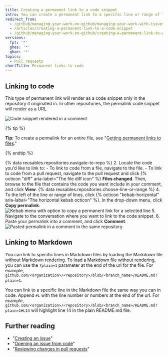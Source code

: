 ```yaml
---
title: Creating a permanent link to a code snippet
intro: You can create a permanent link to a specific line or range of lines of code in a specific version of a file or pull request.
redirect_from:
  - /github/managing-your-work-on-github/managing-your-work-with-issues-and-pull-requests/creating-a-permanent-link-to-a-code-snippet
  - /articles/creating-a-permanent-link-to-a-code-snippet
  - /github/managing-your-work-on-github/creating-a-permanent-link-to-a-code-snippet
versions:
  fpt: '*'
  ghes: '*'
  ghae: '*'
topics:
  - Pull requests
shortTitle: Permanent links to code
---
```

## Linking to code

This type of permanent link will render as a code snippet only in the repository it originated in. In other repositories, the permalink code snippet will render as a URL.

![Code snippet rendered in a comment](/assets/images/help/repository/rendered-code-snippet.png)

{% tip %}

**Tip:** To create a permalink for an entire file, see "[Getting permanent links to files](/articles/getting-permanent-links-to-files)."

{% endtip %}

{% data reusables.repositories.navigate-to-repo %}
2. Locate the code you'd like to link to:
    - To link to code from a file, navigate to the file.
    - To link to code from a pull request, navigate to the pull request and click {% octicon "diff" aria-label="The file diff icon" %} **Files changed**. Then, browse to the file that contains the code you want include in your comment, and click **View**.
{% data reusables.repositories.choose-line-or-range %}
4. To the left of the line or range of lines, click {% octicon "kebab-horizontal" aria-label="The horizontal kebab octicon" %}. In the drop-down menu, click **Copy permalink**.
  ![Kebab menu with option to copy a permanent link for a selected line](/assets/images/help/repository/copy-permalink-specific-line.png)
5. Navigate to the conversation where you want to link to the code snippet.
6. Paste your permalink into a comment, and click **Comment**.
  ![Pasted permalink in a comment in the same repository](/assets/images/help/repository/code-snippet-permalink-in-comment.png)

## Linking to Markdown

You can link to specific lines in Markdown files by loading the Markdown file without Markdown rendering. To load a Markdown file without rendering, you can use the `?plain=1` parameter at the end of the url for the file. For example, `github.com/<organization>/<repository>/blob/<branch_name>/README.md?plain=1`.

You can link to a specific line in the Markdown file the same way you can in code. Append `#L` with the line number or numbers at the end of the url. For example, `github.com/<organization>/<repository>/blob/<branch_name>/README.md?plain=1#L14` will highlight line 14 in the plain README.md file.

## Further reading

- "[Creating an issue](/articles/creating-an-issue/)"
- "[Opening an issue from code](/articles/opening-an-issue-from-code/)"
- "[Reviewing changes in pull requests](/articles/reviewing-changes-in-pull-requests/)"
